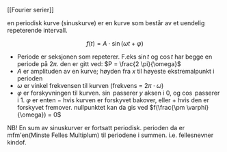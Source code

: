 
[[Fourier serier]]

en periodisk kurve (sinuskurve) er en kurve som består av et uendelig repeterende intervall.

$$ f(t) = A \cdot \sin ( \omega t + \varphi) $$

- Periode er seksjonen som repeterer. F.eks $\sin t$ og $\cos t$ har begge en periode på $2 \pi$. den er gitt ved: $P = \frac{2 \pi}{\omega}$ 
- $A$ er amplituden av en kurve; høyden fra $x$ til høyeste ekstremalpunkt i perioden
- $\omega$ er vinkel frekvensen til kurven (frekvens = $2\pi \cdot \omega$)
-  $\varphi$ er forskyvningen til kurven. $\sin$ passerer $y$ aksen i $0$, og $\cos$ passerer i $1$. $\varphi$ er enten $-$ hvis kurven er forskyvet bakover, eller $+$ hvis den er forskyvet fremover. nullpunktet kan da gis ved $f(\frac{\pm \varphi}{\omega}) = 0$ 


NB! En sum av sinuskurver er fortsatt periodisk. perioden da er mfm'en(Minste Felles Multiplum) til periodene i summen. i.e. fellesnevner kindof.



